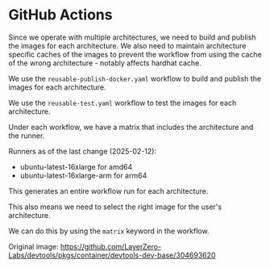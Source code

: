 # GitHub Actions

Since we operate with multiple architectures, we need to build and publish the images for each architecture.
We also need to maintain architecture specific caches of the images to prevent the workflow from using the cache of the wrong architecture - notably affects hardhat cache.

We use the `reusable-publish-docker.yaml` workflow to build and publish the images for each architecture.

We use the `reusable-test.yaml` workflow to test the images for each architecture.

Under each workflow, we have a matrix that includes the architecture and the runner.

Runners as of the last change (2025-02-12):

- ubuntu-latest-16xlarge for amd64
- ubuntu-latest-16xlarge-arm for arm64

This generates an entire workflow run for each architecture.

This also means we need to select the right image for the user's architecture.

We can do this by using the `matrix` keyword in the workflow.

Original image: <https://github.com/LayerZero-Labs/devtools/pkgs/container/devtools-dev-base/304693620>